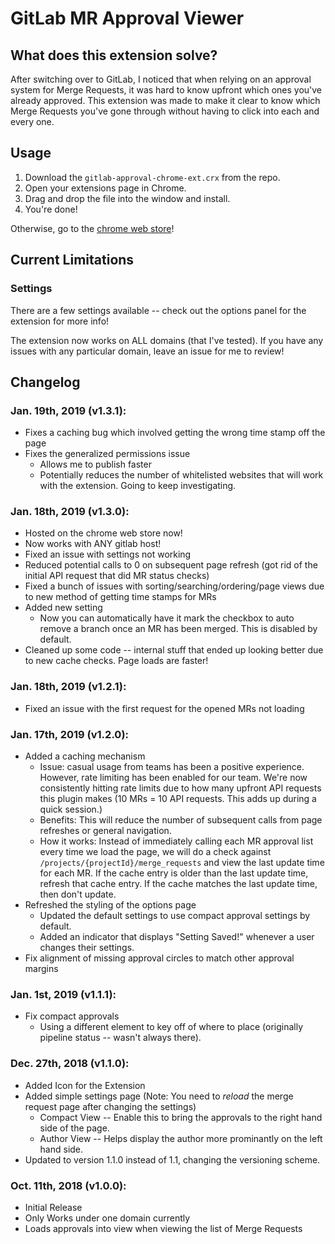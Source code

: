 # GitLab MR Approval Viewer

## What does this extension solve?

After switching over to GitLab, I noticed that when relying on an approval system for Merge Requests, it was hard to know upfront which ones you've already approved. This extension was made to make it clear to know which Merge Requests you've gone through without having to click into each and every one.

## Usage
1. Download the `gitlab-approval-chrome-ext.crx` from the repo.
2. Open your extensions page in Chrome.
3. Drag and drop the file into the window and install.
4. You're done!

Otherwise, go to the [chrome web store](https://chrome.google.com/webstore/detail/gitlab-approvals/pkkmcaoiinhniniafikpmhajlddofikj)!

## Current Limitations

### Settings

There are a few settings available -- check out the options panel for the extension for more info!

The extension now works on ALL domains (that I've tested). If you have any issues with any particular domain, leave an issue for me to review!

## Changelog
### Jan. 19th, 2019 (v1.3.1):
* Fixes a caching bug which involved getting the wrong time stamp off the page
* Fixes the generalized permissions issue
  * Allows me to publish faster
  * Potentially reduces the number of whitelisted websites that will work with the extension. Going to keep investigating.

### Jan. 18th, 2019 (v1.3.0):
* Hosted on the chrome web store now!
* Now works with ANY gitlab host!
* Fixed an issue with settings not working
* Reduced potential calls to 0 on subsequent page refresh (got rid of the initial API request that did MR status checks)
* Fixed a bunch of issues with sorting/searching/ordering/page views due to new method of getting time stamps for MRs
* Added new setting
    * Now you can automatically have it mark the checkbox to auto remove a branch once an MR has been merged. This is disabled by default.
* Cleaned up some code -- internal stuff that ended up looking better due to new cache checks. Page loads are faster!

### Jan. 18th, 2019 (v1.2.1):
* Fixed an issue with the first request for the opened MRs not loading

### Jan. 17th, 2019 (v1.2.0):
* Added a caching mechanism
  * Issue: casual usage from teams has been a positive experience. However, rate limiting has been enabled for our team. We're now consistently hitting rate limits due to how many upfront API requests this plugin makes (10 MRs = 10 API requests. This adds up during a quick session.)
  * Benefits: This will reduce the number of subsequent calls from page refreshes or general navigation.
  * How it works: Instead of immediately calling each MR approval list every time we load the page, we will do a check against `/projects/{projectId}/merge_requests` and view the last update time for each MR. If the cache entry is older than the last update time, refresh that cache entry. If the cache matches the last update time, then don't update.
* Refreshed the styling of the options page
  * Updated the default settings to use compact approval settings by default.
  * Added an indicator that displays "Setting Saved!" whenever a user changes their settings.
* Fix alignment of missing approval circles to match other approval margins

### Jan. 1st, 2019 (v1.1.1):
* Fix compact approvals
  * Using a different element to key off of where to place (originally pipeline status -- wasn't always there).

### Dec. 27th, 2018 (v1.1.0):
* Added Icon for the Extension
* Added simple settings page (Note: You need to _*reload*_ the merge request page after changing the settings)
  * Compact View -- Enable this to bring the approvals to the right hand side of the page.
  * Author View -- Helps display the author more prominantly on the left hand side.
* Updated to version 1.1.0 instead of 1.1, changing the versioning scheme.

### Oct. 11th, 2018 (v1.0.0):
* Initial Release
* Only Works under one domain currently
* Loads approvals into view when viewing the list of Merge Requests
